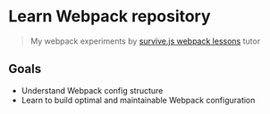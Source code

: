 # Learn Webpack repository
> My webpack experiments by [survive.js webpack lessons](https://survivejs.com/webpack) tutor

## Goals
- Understand Webpack config structure
- Learn to build optimal and maintainable Webpack configuration
